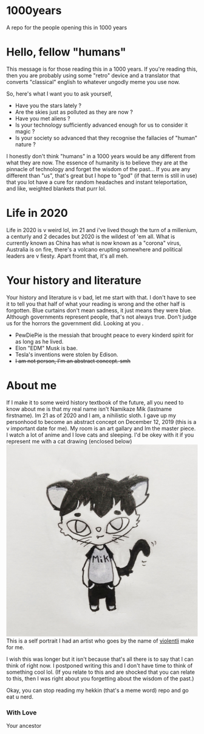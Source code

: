 # 1000years
A repo for the people opening this in 1000 years

# Hello, fellow "humans"

This message is for those reading this in a 1000 years.
If you're reading this, then you are probably using some "retro" device and a translator that converts "classical" english to whatever ungodly meme you use now.

So, here's what I want you to ask yourself,
* Have you the stars lately ? 
* Are the skies just as polluted as they are now ? 
* Have you met aliens ?
* Is your technology sufficiently advanced enough for us to consider it magic ?
* Is your society so advanced that they recognise the fallacies of "human" nature ?

I honestly don't think "humans" in a 1000 years would be any different from what they are now.
The essence of humanity is to believe they are at the pinnacle of technology and forget the wisdom of the past...
If you are any different than "us", that's great but I hope to "god" (if that term is still in use) that you lot have a cure for random headaches and instant teleportation,
and like, weighted blankets that purr lol.

# Life in 2020
Life in 2020 is v weird lol, im 21 and i've lived though the turn of a millenium, a centurly and 2 decades but 2020 is the wildest of 'em all.
What is currently known as China has what is now known as a "corona" virus, Australia is on fire, there's a volcano erupting somewhere and political leaders are v fiesty.
Apart fromt that, it's all meh.

# Your history and literature
Your history and literature is v bad, let me start with that. I don't have to see it to tell you that half of what your reading is wrong and the other half is forgotten.
Blue curtains don't mean sadness, it just means they were blue.
Although governments represent people, that's not always true. Don't judge us for the horrors the government did. Looking at you <insert regieme that did a big oopsie>.
* PewDiePie is the messiah that brought peace to every kinderd spirit for as long as he lived.
* Elon "EDM" Musk is bae.
* Tesla's inventions were stolen by Edison.
* ~~I am not person, I'm an abstract concept. smh~~

# About me
If I make it to some weird history textbook of the future, all you need to know about me is that my real name isn't
Namikaze Mik (lastname firstname). Im 21 as of 2020 and I am, a nihilistic sloth.
I gave up my personhood to become an abstract concept on December 12, 2019 (this is a v important date for me).
My room is an art gallary and Im the master piece.
I watch a lot of anime and I love cats and sleeping.
I'd be okey with it if you represent me with a cat drawing (enclosed below)
![chibbo cat mik](https://raw.githubusercontent.com/Mik1337/1000years/master/ChiBMik.jpeg)
This is a self portrait I had an artist who goes by the name of [violentli](https://www.instagram.com/violentli/) make for me.

I wish this was longer but it isn't because that's all there is to say that I can think of right now.
I postponed writing this and I don't have time to think of something cool lol. (If you relate to this and are shocked that you can relate to this, then I was right about you forgetting about the wisdom of the past.)

Okay, you can stop reading my hekkin (that's a meme word) repo and go eat u nerd.

### With Love
Your ancestor

